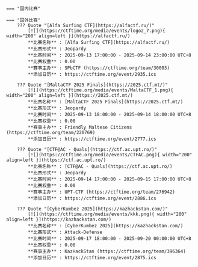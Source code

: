     === "国内比赛"
    
    === "国外比赛"
        ??? Quote "[Alfa Surfing CTF](https://alfactf.ru/)"  
            [![](https://ctftime.org/media/events/logo2_7.png){ width="200" align=left }](https://alfactf.ru/)  
            **比赛名称** : [Alfa Surfing CTF](https://alfactf.ru/)  
            **比赛形式** : Jeopardy  
            **比赛时间** : 2025-09-13 17:00:00 - 2025-09-14 23:00:00 UTC+8  
            **比赛权重** : 0.00  
            **赛事主办** : SPbCTF (https://ctftime.org/team/30003)  
            **添加日历** : https://ctftime.org/event/2935.ics  
            
        ??? Quote "[MaltaCTF 2025 Finals](https://2025.ctf.mt/)"  
            [![](https://ctftime.org/media/events/MaltaCTF_1.png){ width="200" align=left }](https://2025.ctf.mt/)  
            **比赛名称** : [MaltaCTF 2025 Finals](https://2025.ctf.mt/)  
            **比赛形式** : Jeopardy  
            **比赛时间** : 2025-09-13 18:00:00 - 2025-09-14 18:00:00 UTC+8  
            **比赛权重** : 0.00  
            **赛事主办** : Friendly Maltese Citizens (https://ctftime.org/team/220769)  
            **添加日历** : https://ctftime.org/event/2777.ics  
            
        ??? Quote "[CTF@AC - Quals](https://ctf.ac.upt.ro/)"  
            [![](https://ctftime.org/media/events/CTFAC.png){ width="200" align=left }](https://ctf.ac.upt.ro/)  
            **比赛名称** : [CTF@AC - Quals](https://ctf.ac.upt.ro/)  
            **比赛形式** : Jeopardy  
            **比赛时间** : 2025-09-14 17:00:00 - 2025-09-15 17:00:00 UTC+8  
            **比赛权重** : 0.00  
            **赛事主办** : UPT-CTF (https://ctftime.org/team/276942)  
            **添加日历** : https://ctftime.org/event/2886.ics  
            
        ??? Quote "[CyberKumbez 2025](https://kazhackstan.com/)"  
            [![](https://ctftime.org/media/events/kkk.png){ width="200" align=left }](https://kazhackstan.com/)  
            **比赛名称** : [CyberKumbez 2025](https://kazhackstan.com/)  
            **比赛形式** : Attack-Defense  
            **比赛时间** : 2025-09-17 18:00:00 - 2025-09-20 00:00:00 UTC+8  
            **比赛权重** : 0.00  
            **赛事主办** : KazHackStan (https://ctftime.org/team/396364)  
            **添加日历** : https://ctftime.org/event/2875.ics  
            